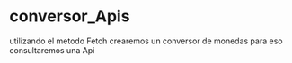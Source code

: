 # conversor_Apis
utilizando el metodo Fetch crearemos un conversor de monedas para eso consultaremos una Api
